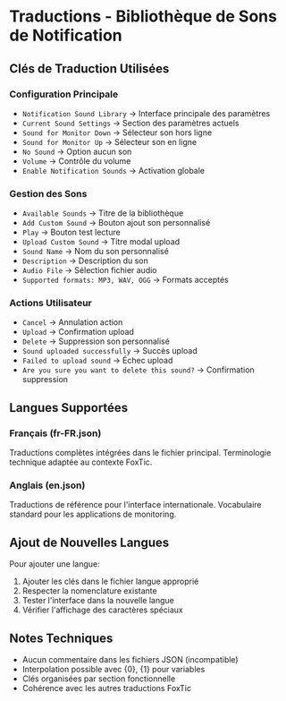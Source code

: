 # Traductions - Bibliothèque de Sons de Notification

## Clés de Traduction Utilisées

### Configuration Principale
- `Notification Sound Library` → Interface principale des paramètres
- `Current Sound Settings` → Section des paramètres actuels
- `Sound for Monitor Down` → Sélecteur son hors ligne
- `Sound for Monitor Up` → Sélecteur son en ligne
- `No Sound` → Option aucun son
- `Volume` → Contrôle du volume
- `Enable Notification Sounds` → Activation globale

### Gestion des Sons
- `Available Sounds` → Titre de la bibliothèque
- `Add Custom Sound` → Bouton ajout son personnalisé
- `Play` → Bouton test lecture
- `Upload Custom Sound` → Titre modal upload
- `Sound Name` → Nom du son personnalisé
- `Description` → Description du son
- `Audio File` → Sélection fichier audio
- `Supported formats: MP3, WAV, OGG` → Formats acceptés

### Actions Utilisateur
- `Cancel` → Annulation action
- `Upload` → Confirmation upload
- `Delete` → Suppression son personnalisé
- `Sound uploaded successfully` → Succès upload
- `Failed to upload sound` → Échec upload
- `Are you sure you want to delete this sound?` → Confirmation suppression

## Langues Supportées

### Français (fr-FR.json)
Traductions complètes intégrées dans le fichier principal.
Terminologie technique adaptée au contexte FoxTic.

### Anglais (en.json) 
Traductions de référence pour l'interface internationale.
Vocabulaire standard pour les applications de monitoring.

## Ajout de Nouvelles Langues

Pour ajouter une langue:

1. Ajouter les clés dans le fichier langue approprié
2. Respecter la nomenclature existante
3. Tester l'interface dans la nouvelle langue
4. Vérifier l'affichage des caractères spéciaux

## Notes Techniques

- Aucun commentaire dans les fichiers JSON (incompatible)
- Interpolation possible avec {0}, {1} pour variables
- Clés organisées par section fonctionnelle
- Cohérence avec les autres traductions FoxTic